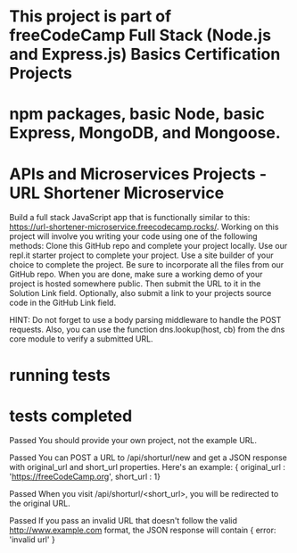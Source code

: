 # This project is part of freeCodeCamp Full Stack (Node.js and Express.js) Basics Certification Projects
# npm packages, basic Node, basic Express, MongoDB, and Mongoose.

# APIs and Microservices Projects - URL Shortener Microservice

Build a full stack JavaScript app that is functionally similar to this: https://url-shortener-microservice.freecodecamp.rocks/. Working on this project will involve you writing your code using one of the following methods:
  Clone this GitHub repo and complete your project locally.
  Use our repl.it starter project to complete your project.
  Use a site builder of your choice to complete the project. Be sure to incorporate all the files from our GitHub repo.
When you are done, make sure a working demo of your project is hosted somewhere public. Then submit the URL to it in the Solution Link field. Optionally, also submit a link to your projects source code in the GitHub Link field.

HINT: Do not forget to use a body parsing middleware to handle the POST requests. Also, you can use the function dns.lookup(host, cb) from the dns core module to verify a submitted URL.

# running tests
# tests completed
Passed
You should provide your own project, not the example URL.

Passed
You can POST a URL to /api/shorturl/new and get a JSON response with original_url and short_url properties. Here's an example: { original_url : 'https://freeCodeCamp.org', short_url : 1}

Passed
When you visit /api/shorturl/<short_url>, you will be redirected to the original URL.

Passed
If you pass an invalid URL that doesn't follow the valid http://www.example.com format, the JSON response will contain { error: 'invalid url' }


